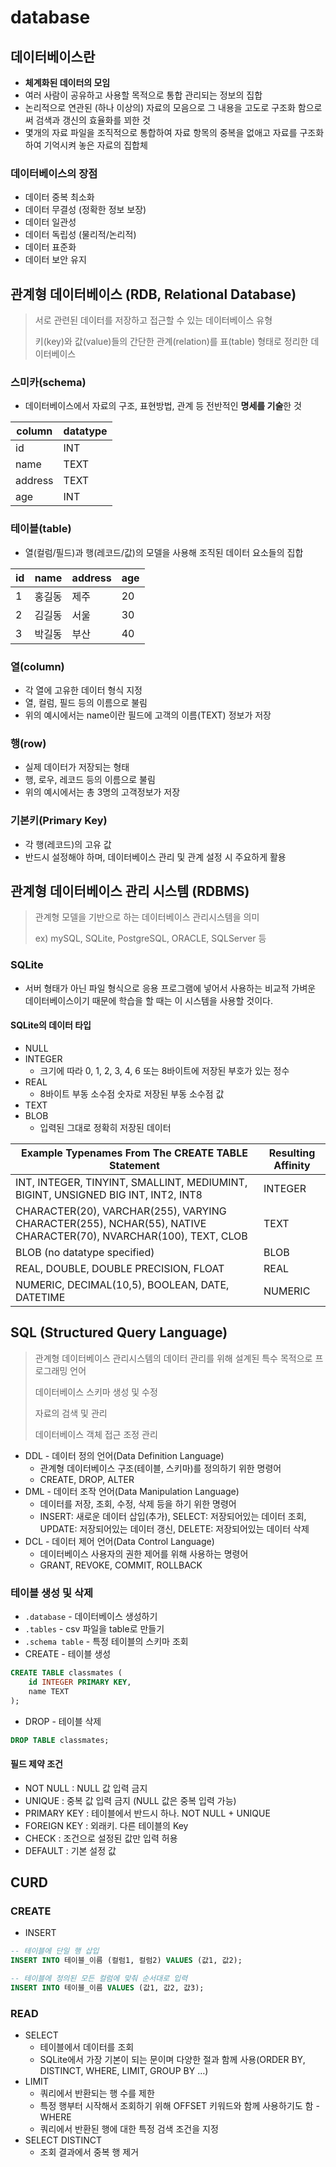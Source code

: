 # database
## 데이터베이스란
- **체계화된 데이터의 모임**
- 여러 사람이 공유하고 사용할 목적으로 통합 관리되는 정보의 집합
- 논리적으로 연관된 (하나 이상의) 자료의 모음으로 그 내용을 고도로 구조화 함으로써 검색과 갱신의 효율화를 꾀한 것
- 몇개의 자료 파일을 조직적으로 통합하여 자료 항목의 중복을 없애고 자료를 구조화하여 기억시켜 놓은 자료의 집합체
### 데이터베이스의 장점
- 데이터 중복 최소화
- 데이터 무결성 (정확한 정보 보장)
- 데이터 일관성
- 데이터 독립성 (물리적/논리적)
- 데이터 표준화
- 데이터 보안 유지
## 관계형 데이터베이스 (RDB, Relational Database)
> 서로 관련된 데이터를 저장하고 접근할 수 있는 데이터베이스 유형
>
> 키(key)와 값(value)들의 간단한 관계(relation)를 표(table) 형태로 정리한 데이터베이스
### 스미카(schema)
- 데이터베이스에서 자료의 구조, 표현방법, 관계 등 전반적인 **명세를 기술**한 것

|column|datatype|
|---|---|
|id|INT|
|name|TEXT|
|address|TEXT|
|age|INT|

### 테이블(table)
- 열(컬럼/필드)과 행(레코드/값)의 모델을 사용해 조직된 데이터 요소들의 집합

|id|name|address|age|
|---|---|---|---|
|1|홍길동|제주|20|
|2|김길동|서울|30|
|3|박길동|부산|40|

### 열(column)
- 각 열에 고유한 데이터 형식 지정
- 열, 컬럼, 필드 등의 이름으로 불림
- 위의 예시에서는 name이란 필드에 고객의 이름(TEXT) 정보가 저장

### 행(row)
- 실제 데이터가 저장되는 형태
- 행, 로우, 레코드 등의 이름으로 불림
- 위의 예시에서는 총 3명의 고객정보가 저장

### 기본키(Primary Key)
- 각 행(레코드)의 고유 값
- 반드시 설정해야 하며, 데이터베이스 관리 및 관계 설정 시 주요하게 활용

## 관계형 데이터베이스 관리 시스템 (RDBMS)
> 관계형 모델을 기반으로 하는 데이터베이스 관리시스템을 의미
>
> ex) mySQL, SQLite, PostgreSQL, ORACLE, SQLServer 등

### SQLite
- 서버 형태가 아닌 파일 형식으로 응용 프로그램에 넣어서 사용하는 비교적 가벼운 데이터베이스이기 때문에 학습을 할 때는 이 시스템을 사용할 것이다.

#### SQLite의 데이터 타입
- NULL
- INTEGER
  - 크기에 따라 0, 1, 2, 3, 4, 6 또는 8바이트에 저장된 부호가 있는 정수
- REAL
  - 8바이트 부동 소수점 숫자로 저장된 부동 소수점 값
- TEXT
- BLOB
  - 입력된 그대로 정확히 저장된 데이터

|Example Typenames From The CREATE TABLE Statement|Resulting Affinity|
|---|---|
|INT, INTEGER, TINYINT, SMALLINT, MEDIUMINT, BIGINT, UNSIGNED BIG INT, INT2, INT8|INTEGER|
|CHARACTER(20), VARCHAR(255), VARYING CHARACTER(255), NCHAR(55), NATIVE CHARACTER(70), NVARCHAR(100), TEXT, CLOB|TEXT|
|BLOB (no datatype specified)|BLOB|
|REAL, DOUBLE, DOUBLE PRECISION, FLOAT|REAL|
|NUMERIC, DECIMAL(10,5), BOOLEAN, DATE, DATETIME|NUMERIC|

## SQL (Structured Query Language)
> 관계형 데이터베이스 관리시스템의 데이터 관리를 위해 설계된 특수 목적으로 프로그래밍 언어
>
> 데이터베이스 스키마 생성 및 수정
>
> 자료의 검색 및 관리
>
> 데이터베이스 객체 접근 조정 관리

- DDL - 데이터 정의 언어(Data Definition Language)
  - 관계형 데이터베이스 구조(테이블, 스키마)를 정의하기 위한 명령어
  - CREATE, DROP, ALTER
- DML - 데이터 조작 언어(Data Manipulation Language)
  - 데이터를 저장, 조회, 수정, 삭제 등을 하기 위한 명령어
  - INSERT: 새로운 데이터 삽입(추가), SELECT: 저장되어있는 데이터 조회, UPDATE: 저장되어있는 데이터 갱신, DELETE: 저장되어있는 데이터 삭제
- DCL - 데이터 제어 언어(Data Control Language)
  - 데이터베이스 사용자의 권한 제어를 위해 사용하는 명령어
  - GRANT, REVOKE, COMMIT, ROLLBACK

### 테이블 생성 및 삭제
- `.database` - 데이터베이스 생성하기
- `.tables` - csv 파일을 table로 만들기
- `.schema table` - 특정 테이블의 스키마 조회
- CREATE - 테이블 생성
```sql
CREATE TABLE classmates (
    id INTEGER PRIMARY KEY,
    name TEXT
);
```
- DROP - 테이블 삭제
```sql
DROP TABLE classmates;
```
#### 필드 제약 조건
- NOT NULL : NULL 값 입력 금지
- UNIQUE : 중복 값 입력 금지 (NULL 값은 중복 입력 가능)
- PRIMARY KEY : 테이블에서 반드시 하나. NOT NULL + UNIQUE
- FOREIGN KEY : 외래키. 다른 테이블의 Key
- CHECK : 조건으로 설정된 값만 입력 허용
- DEFAULT : 기본 설정 값

## CURD
### CREATE
- INSERT
```sql
-- 테이블에 단일 행 삽입
INSERT INTO 테이블_이름 (컬럼1, 컬럼2) VALUES (값1, 값2);

-- 테이블에 정의된 모든 컬럼에 맞춰 순서대로 입력
INSERT INTO 테이블_이름 VALUES (값1, 값2, 값3);
```
### READ
- SELECT
  - 테이블에서 데이터를 조회
  - SQLite에서 가장 기본이 되는 문이며 다양한 절과 함께 사용(ORDER BY, DISTINCT, WHERE, LIMIT, GROUP BY …)
- LIMIT
  - 쿼리에서 반환되는 행 수를 제한
  - 특정 행부터 시작해서 조회하기 위해 OFFSET 키워드와 함께 사용하기도 함
-WHERE
  - 쿼리에서 반환된 행에 대한 특정 검색 조건을 지정
- SELECT DISTINCT
  - 조회 결과에서 중복 행 제거
